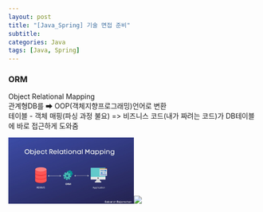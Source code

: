 ```yaml
---
layout: post
title: "[Java_Spring] 기술 면접 준비"
subtitle: 
categories: Java
tags: [Java, Spring]
---
```

### ORM
Object Relational Mapping  
관계형DB를 ➡ OOP(객체지향프로그래밍)언어로 변환  
테이블 - 객체 매핑(파싱 과정 불요)
=> 비즈니스 코드(내가 짜려는 코드)가 DB테이블에 바로 접근하게 도와줌  

<img src="/assets/images/java/orm1.jpeg"  width="50%"><img src="/assets/images/java/orm2.jpeg"  width="50%">
